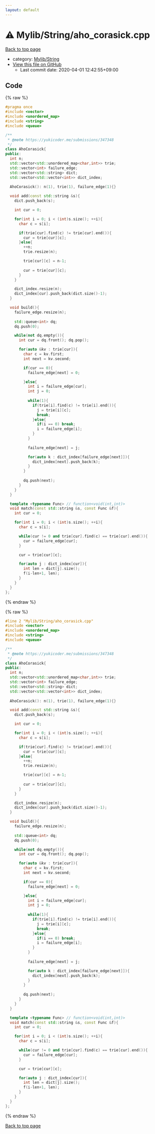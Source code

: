 ```yaml
---
layout: default
---
```


<!-- mathjax config similar to math.stackexchange -->
<script type="text/javascript" async
  src="https://cdnjs.cloudflare.com/ajax/libs/mathjax/2.7.5/MathJax.js?config=TeX-MML-AM_CHTML">
</script>
<script type="text/x-mathjax-config">
  MathJax.Hub.Config({
    TeX: { equationNumbers: { autoNumber: "AMS" }},
    tex2jax: {
      inlineMath: [ ['$','$'] ],
      processEscapes: true
    },
    "HTML-CSS": { matchFontHeight: false },
    displayAlign: "left",
    displayIndent: "2em"
  });
</script>

<script type="text/javascript" src="https://cdnjs.cloudflare.com/ajax/libs/jquery/3.4.1/jquery.min.js"></script>
<script src="https://cdn.jsdelivr.net/npm/jquery-balloon-js@1.1.2/jquery.balloon.min.js" integrity="sha256-ZEYs9VrgAeNuPvs15E39OsyOJaIkXEEt10fzxJ20+2I=" crossorigin="anonymous"></script>
<script type="text/javascript" src="../../../assets/js/copy-button.js"></script>
<link rel="stylesheet" href="../../../assets/css/copy-button.css" />


# :warning: Mylib/String/aho_corasick.cpp

<a href="../../../index.html">Back to top page</a>

* category: <a href="../../../index.html#d75653ebf9facf6e669959c8c0d9cbcf">Mylib/String</a>
* <a href="{{ site.github.repository_url }}/blob/master/Mylib/String/aho_corasick.cpp">View this file on GitHub</a>
    - Last commit date: 2020-04-01 12:42:55+09:00




## Code

<a id="unbundled"></a>
{% raw %}
```cpp
#pragma once
#include <vector>
#include <unordered_map>
#include <string>
#include <queue>

/**
 * @note https://yukicoder.me/submissions/347348
 */
class AhoCorasick{
public:
  int n;
  std::vector<std::unordered_map<char,int>> trie;
  std::vector<int> failure_edge;
  std::vector<std::string> dict;
  std::vector<std::vector<int>> dict_index;
  
  AhoCorasick(): n(1), trie(1), failure_edge(1){}

  void add(const std::string &s){
    dict.push_back(s);

    int cur = 0;

    for(int i = 0; i < (int)s.size(); ++i){
      char c = s[i];

      if(trie[cur].find(c) != trie[cur].end()){
        cur = trie[cur][c];
      }else{
        ++n;
        trie.resize(n);

        trie[cur][c] = n-1;
	
        cur = trie[cur][c];
      }
    }

    dict_index.resize(n);
    dict_index[cur].push_back(dict.size()-1);
  }

  void build(){
    failure_edge.resize(n);
    
    std::queue<int> dq;
    dq.push(0);

    while(not dq.empty()){
      int cur = dq.front(); dq.pop();

      for(auto &kv : trie[cur]){
        char c = kv.first;
        int next = kv.second;

        if(cur == 0){
          failure_edge[next] = 0;

        }else{
          int i = failure_edge[cur];
          int j = 0;
	
          while(1){
            if(trie[i].find(c) != trie[i].end()){
              j = trie[i][c];
              break;
            }else{
              if(i == 0) break;
              i = failure_edge[i];
            }
          }
	
          failure_edge[next] = j;

          for(auto k : dict_index[failure_edge[next]]){
            dict_index[next].push_back(k);
          }
        }
	
        dq.push(next);
      }
    }
  }

  template <typename Func> // function<void(int,int)>
  void match(const std::string &s, const Func &f){
    int cur = 0;

    for(int i = 0; i < (int)s.size(); ++i){
      char c = s[i];

      while(cur != 0 and trie[cur].find(c) == trie[cur].end()){
        cur = failure_edge[cur];
      }

      cur = trie[cur][c];

      for(auto j : dict_index[cur]){
        int len = dict[j].size();
        f(i-len+1, len);
      }
    }
  }
};

```
{% endraw %}

<a id="bundled"></a>
{% raw %}
```cpp
#line 2 "Mylib/String/aho_corasick.cpp"
#include <vector>
#include <unordered_map>
#include <string>
#include <queue>

/**
 * @note https://yukicoder.me/submissions/347348
 */
class AhoCorasick{
public:
  int n;
  std::vector<std::unordered_map<char,int>> trie;
  std::vector<int> failure_edge;
  std::vector<std::string> dict;
  std::vector<std::vector<int>> dict_index;
  
  AhoCorasick(): n(1), trie(1), failure_edge(1){}

  void add(const std::string &s){
    dict.push_back(s);

    int cur = 0;

    for(int i = 0; i < (int)s.size(); ++i){
      char c = s[i];

      if(trie[cur].find(c) != trie[cur].end()){
        cur = trie[cur][c];
      }else{
        ++n;
        trie.resize(n);

        trie[cur][c] = n-1;
	
        cur = trie[cur][c];
      }
    }

    dict_index.resize(n);
    dict_index[cur].push_back(dict.size()-1);
  }

  void build(){
    failure_edge.resize(n);
    
    std::queue<int> dq;
    dq.push(0);

    while(not dq.empty()){
      int cur = dq.front(); dq.pop();

      for(auto &kv : trie[cur]){
        char c = kv.first;
        int next = kv.second;

        if(cur == 0){
          failure_edge[next] = 0;

        }else{
          int i = failure_edge[cur];
          int j = 0;
	
          while(1){
            if(trie[i].find(c) != trie[i].end()){
              j = trie[i][c];
              break;
            }else{
              if(i == 0) break;
              i = failure_edge[i];
            }
          }
	
          failure_edge[next] = j;

          for(auto k : dict_index[failure_edge[next]]){
            dict_index[next].push_back(k);
          }
        }
	
        dq.push(next);
      }
    }
  }

  template <typename Func> // function<void(int,int)>
  void match(const std::string &s, const Func &f){
    int cur = 0;

    for(int i = 0; i < (int)s.size(); ++i){
      char c = s[i];

      while(cur != 0 and trie[cur].find(c) == trie[cur].end()){
        cur = failure_edge[cur];
      }

      cur = trie[cur][c];

      for(auto j : dict_index[cur]){
        int len = dict[j].size();
        f(i-len+1, len);
      }
    }
  }
};

```
{% endraw %}

<a href="../../../index.html">Back to top page</a>

